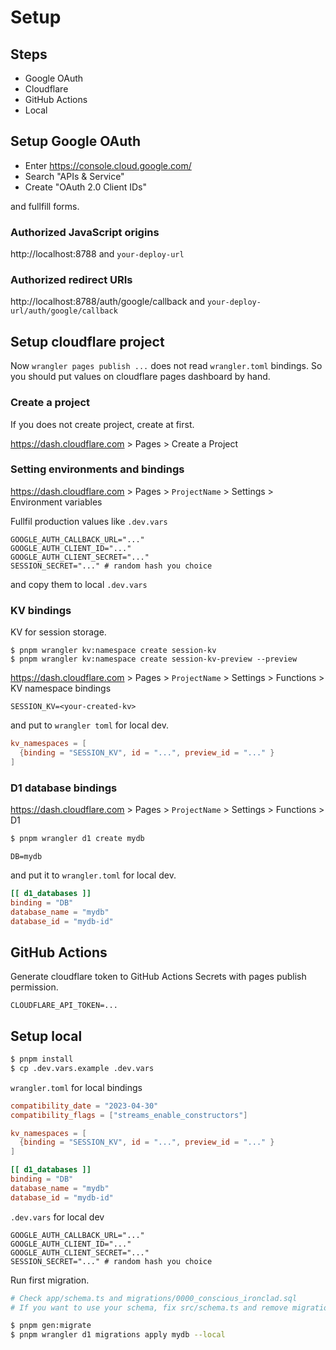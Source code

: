 # Setup

## Steps

- Google OAuth
- Cloudflare
- GitHub Actions
- Local

## Setup Google OAuth

- Enter https://console.cloud.google.com/
- Search "APIs & Service"
- Create "OAuth 2.0 Client IDs"

and fullfill forms.

### Authorized JavaScript origins

http://localhost:8788 and `your-deploy-url`

### Authorized redirect URIs

http://localhost:8788/auth/google/callback and `your-deploy-url/auth/google/callback`

## Setup cloudflare project

Now `wrangler pages publish ...` does not read `wrangler.toml` bindings. So you should put values on cloudflare pages dashboard by hand.

### Create a project

If you does not create project, create at first.

https://dash.cloudflare.com > Pages > Create a Project

### Setting environments and bindings

https://dash.cloudflare.com > Pages > `ProjectName` > Settings > Environment variables

Fullfil production values like `.dev.vars`

```
GOOGLE_AUTH_CALLBACK_URL="..."
GOOGLE_AUTH_CLIENT_ID="..."
GOOGLE_AUTH_CLIENT_SECRET="..."
SESSION_SECRET="..." # random hash you choice
```

and copy them to local `.dev.vars`

### KV bindings

KV for session storage.

```
$ pnpm wrangler kv:namespace create session-kv
$ pnpm wrangler kv:namespace create session-kv-preview --preview
```

https://dash.cloudflare.com > Pages > `ProjectName` > Settings > Functions > KV namespace bindings

```
SESSION_KV=<your-created-kv>
```

and put to `wrangler toml` for local dev.

```toml
kv_namespaces = [
  {binding = "SESSION_KV", id = "...", preview_id = "..." }
]
```

### D1 database bindings

https://dash.cloudflare.com > Pages > `ProjectName` > Settings > Functions > D1

```bash
$ pnpm wrangler d1 create mydb
```

```
DB=mydb
```

and put it to `wrangler.toml` for local dev.

```toml
[[ d1_databases ]]
binding = "DB"
database_name = "mydb"
database_id = "mydb-id"
```

## GitHub Actions

Generate cloudflare token to GitHub Actions Secrets with pages publish permission.

```
CLOUDFLARE_API_TOKEN=...
```

## Setup local

```bash
$ pnpm install
$ cp .dev.vars.example .dev.vars
```

`wrangler.toml` for local bindings

```toml
compatibility_date = "2023-04-30"
compatibility_flags = ["streams_enable_constructors"]

kv_namespaces = [
  {binding = "SESSION_KV", id = "...", preview_id = "..." }
]

[[ d1_databases ]]
binding = "DB"
database_name = "mydb"
database_id = "mydb-id"
```

`.dev.vars` for local dev

```
GOOGLE_AUTH_CALLBACK_URL="..."
GOOGLE_AUTH_CLIENT_ID="..."
GOOGLE_AUTH_CLIENT_SECRET="..."
SESSION_SECRET="..." # random hash you choice
```

Run first migration.

```bash
# Check app/schema.ts and migrations/0000_conscious_ironclad.sql
# If you want to use your schema, fix src/schema.ts and remove migrations/*.

$ pnpm gen:migrate
$ pnpm wrangler d1 migrations apply mydb --local
```

